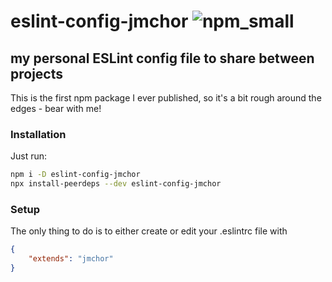 # eslint-config-jmchor  ![npm_small](https://user-images.githubusercontent.com/110151013/217754901-6463b722-4559-4e57-90bd-66304e4889a3.png)



## my personal ESLint config file to share between projects

This is the first npm package I ever published, so it's a bit rough around the edges - bear with me!

### Installation

Just run:

```bash
npm i -D eslint-config-jmchor
npx install-peerdeps --dev eslint-config-jmchor
```

### Setup

The only thing to do is to either create or edit your .eslintrc file with

```json
{
	"extends": "jmchor"
}
```
